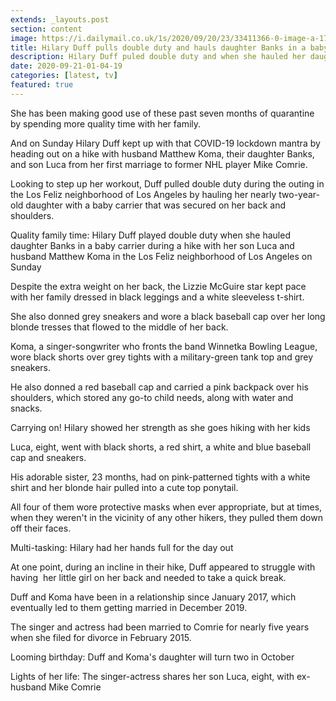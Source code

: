 ```yaml
---
extends: _layouts.post
section: content
image: https://i.dailymail.co.uk/1s/2020/09/20/23/33411366-0-image-a-17_1600639822075.jpg 
title: Hilary Duff pulls double duty and hauls daughter Banks in a baby carrier during a family hike 
description: Hilary Duff puled double duty and when she hauled her daughter Banks on her back in a baby carrier during a hike with her family in Los Angeles on Sunday. 
date: 2020-09-21-01-04-19 
categories: [latest, tv] 
featured: true 
--- 
```

She has been making good use of these past seven months of quarantine by spending more quality time with her family.

And on Sunday Hilary Duff kept up with that COVID-19 lockdown mantra by heading out on a hike with husband Matthew Koma, their daughter Banks, and son Luca from her first marriage to former NHL player Mike Comrie.

Looking to step up her workout, Duff pulled double duty during the outing in the Los Feliz neighborhood of Los Angeles by hauling her nearly two-year-old daughter with a baby carrier that was secured on her back and shoulders.

Quality family time: Hilary Duff played double duty when she hauled daughter Banks in a baby carrier during a hike with her son Luca and husband Matthew Koma in the Los Feliz neighborhood of Los Angeles on Sunday

Despite the extra weight on her back, the Lizzie McGuire star kept pace with her family dressed in black leggings and a white sleeveless t-shirt.

She also donned grey sneakers and wore a black baseball cap over her long blonde tresses that flowed to the middle of her back.  

Koma, a singer-songwriter who fronts the band Winnetka Bowling League, wore black shorts over grey tights with a military-green tank top and grey sneakers.

He also donned a red baseball cap and carried a pink backpack over his shoulders, which stored any go-to child needs, along with water and snacks.

Carrying on! Hilary showed her strength as she goes hiking with her kids

Luca, eight, went with black shorts, a red shirt, a white and blue baseball cap and sneakers.

His adorable sister, 23 months, had on pink-patterned tights with a white shirt and her blonde hair pulled into a cute top ponytail.

All four of them wore protective masks when ever appropriate, but at times, when they weren't in the vicinity of any other hikers, they pulled them down off their faces.       

Multi-tasking: Hilary had her hands full for the day out

At one point, during an incline in their hike, Duff appeared to struggle with having  her little girl on her back and needed to take a quick break.         

Duff and Koma have been in a relationship since January 2017, which eventually led to them getting married in December 2019. 

The singer and actress had been married to Comrie for nearly five years when she filed for divorce in February 2015.

Looming birthday: Duff and Koma's daughter will turn two in October

Lights of her life: The singer-actress shares her son Luca, eight, with ex-husband Mike Comrie

